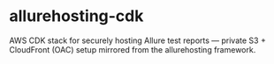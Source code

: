 # allurehosting-cdk
AWS CDK stack for securely hosting Allure test reports — private S3 + CloudFront (OAC) setup mirrored from the allurehosting framework.

